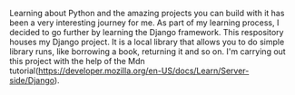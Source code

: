 Learning about Python and the amazing projects you can build with it has been a very interesting journey for me.
As part of my learning process, I decided to go further by learning the Django framework. This respository houses my Django project.
It is a local library that allows you to do simple library runs, like borrowing a book, returning it and so on.
I'm carrying out this project with the help of the Mdn tutorial(https://developer.mozilla.org/en-US/docs/Learn/Server-side/Django).
